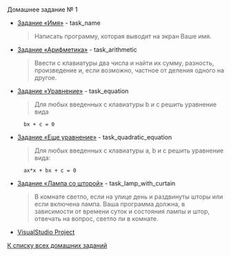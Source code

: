 ##
Домашнее задание № 1

- [Задание «Имя»](task_name/name.cpp)  \- task_name
    > Написать программу, которая выводит на экран Ваше имя.

- [Задание «Арифметика»](task_arithmetic/arithmetic.cpp) \- task_arithmetic
    > Ввести с клавиатуры два числа и найти их сумму, разность, произведение и, если возможно, частное от деления одного на другое.


- [Задание «Уравнение»](task_equation/equation.cpp) \- task_equation
    >  Для любых введенных с клавиатуры b и c решить уравнение вида

        bx + c = 0

- [Задание «Еще уравнение»](task_quadratic_equation/quadratic_equation.cpp) \- task_quadratic_equation
    > Для любых введенных с клавиатуры a, b и c решить уравнение вида:

        ax*x + bx + c = 0

- [Задание «Лампа со шторой»](task_lamp_with_curtain/lamp_with_curtain.cpp) \- task_lamp_with_curtain
    > В комнате светло, если на улице день и раздвинуты шторы или если включена лампа. Ваша программа должна, в зависимости от времени суток и состояния лампы и штор, отвечать на вопрос, светло ли в комнате.

- [VisualStudio Project](VisualStudio_HomeWork_1)

[К списку всех домашних заданий](https://github.com/Vedji/Procedural_Programming_HomeWork)
